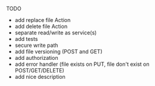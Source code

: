 TODO
* add replace file Action
* add delete file Action
* separate read/write as service(s)
* add tests
* secure write path
* add file versioning (POST and GET)
* add authorization
* add error handler (file exists on PUT, file don't exist on POST/GET/DELETE)
* add nice description